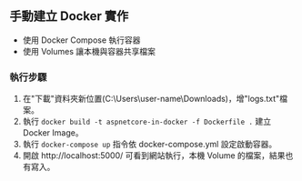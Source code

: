 ## 手動建立 Docker 實作
* 使用 Docker Compose 執行容器
* 使用 Volumes 讓本機與容器共享檔案

### 執行步驟
1. 在"下載"資料夾新位置(C:\Users\user-name\Downloads)，增"logs.txt"檔案。
2. 執行 `docker build -t aspnetcore-in-docker -f Dockerfile .` 建立 Docker Image。
3. 執行 `docker-compose up` 指令依 docker-compose.yml 設定啟動容器。
4. 開啟 http://localhost:5000/ 可看到網站執行，本機 Volume 的檔案，結果也有寫入。